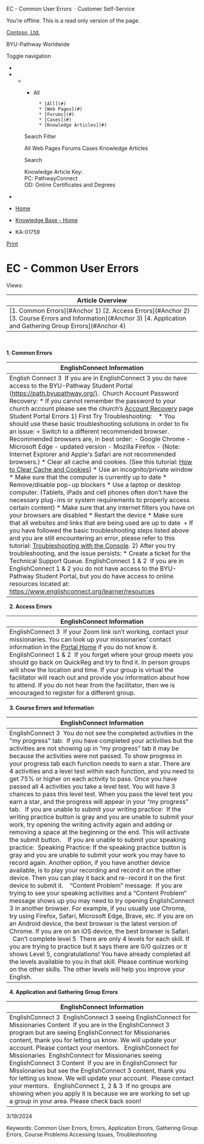 





 
 EC \- Common User Errors
  · Customer Self\-Service













You’re offline. This is a read only version of the page.






[Contoso, Ltd.](~/ "Contoso, Ltd.")


BYU\-Pathway Worldwide




Toggle navigation







* 
* + - All
		
		
			* [All](#)
			* [Web Pages](#)
			* [Forums](#)
			* [Cases](#)
			* [Knowledge Articles](#)
	
	Search Filter
	
	All
	Web Pages
	Forums
	Cases
	Knowledge Articles
	
	
	 Search
	 
	
	
	
	
	
	
	
	
	Knowledge Article Key:  
	PC: PathwayConnect  
	OD: Online Certificates and Degrees
* 















* [Home](/)
* [Knowledge Base \- Home](/knowledgebase/)
* KA\-01759






 [Print](javascript:window.print())



EC \- Common User Errors
========================














Views: 





| Article Overview |
| --- |
| [1\. Common Errors](#Anchor 1) [2\. Access Errors](#Anchor 2) [3\. Course Errors and Information](#Anchor 3) [4\. Application and Gathering Group Errors](#Anchor 4) |


 


**1\. Common Errors**


| **EnglishConnect Information** |
| --- |
| English Connect 3  If you are in EnglishConnect 3 you do have access to the BYU\-Pathway Student Portal (<https://path.byupathway.org/)>.  Church Account Password Recovery:  * If you cannot remember the password to your church account please see the church’s [Account Recovery](https://account.churchofjesuschrist.org/recovery) page   Student Portal Errors 1\) First Try Troubleshooting:    * You should use these basic troubleshooting solutions in order to fix an issue: 	+ Switch to a different recommended browser. Recommended browsers are, in best order: 		- Google Chrome 		- Microsoft Edge \- updated version 		- Mozilla Firefox 		- (Note: Internet Explorer and Apple's Safari are not recommended browsers.) * Clear all cache and cookies. (See this tutorial: [How to Clear Cache and Cookies](https://drive.google.com/file/d/1P7J8i_VkgwCDS_GcZy46rd5nPRK0xHkB/view?usp=sharing)) * Use an incognito/private window * Make sure that the computer is currently up to date * Remove/disable pop\-up blockers * Use a laptop or desktop computer. (Tablets, iPads and cell phones often don't have the necessary plug\-ins or system requirements to properly access certain content) * Make sure that any internet filters you have on your browsers are disabled * Restart the device * Make sure that all websites and links that are being used are up to date  	+ If you have followed the basic troubleshooting steps listed above and you are still encountering an error, please refer to this tutorial: [Troubleshooting with the Console](https://drive.google.com/file/d/18GVtYd6t_IbkCbiePTUV9YW9zsFZEOv6/view?usp=sharing).   2\) After you try troubleshooting, and the issue persists: * Create a ticket for the Technical Support Queue.   EnglishConnect 1 \& 2  If you are in EnglishConnect 1 \& 2 you do not have access to the BYU\-Pathway Student Portal, but you do have access to online resources located at: <https://www.englishconnect.org/learner/resources> |


 
**2\. Access Errors**


| **EnglishConnect Information** |
| --- |
| EnglishConnect 3  If your Zoom link isn’t working, contact your missionaries. You can look up your missionaries’ contact information in the [Portal Home](https://path.byupathway.org/portal/home) if you do not know it.    EnglishConnect 1 \& 2  If you forget where your group meets you should go back on QuickReg and try to find it. In person groups will show the location and time. If your group is virtual the facilitator will reach out and provide you information about how to attend. If you do not hear from the facilitator, then we is encouraged to register for a different group. |


 
**3\. Course Errors and Information**


| **EnglishConnect Information** |
| --- |
| EnglishConnect 3  You do not see the completed activities in the "my progress" tab:  If you have completed your activities but the activities are not showing up in “my progress” tab it may be because the activities were not passed. To show progress in your progress tab each function needs to earn a star. There are 4 activities and a level test within each function, and you need to get 75% or higher on each activity to pass. Once you have passed all 4 activities you take a level test. You will have 3 chances to pass this level test. When you pass the level test you earn a star, and the progress will appear in your “my progress” tab.   If you are unable to submit your writing practice:  If the writing practice button is gray and you are unable to submit your work, try opening the writing activity again and adding or removing a space at the beginning or the end. This will activate the submit button.    If you are unable to submit your speaking practice:  Speaking Practice: If the speaking practice button is gray and you are unable to submit your work you may have to record again. Another option, if you have another device available, is to play your recording and record it on the other device. Then you can play it back and re\-record it on the first device to submit it.    “Content Problem” message:  If you are trying to see your speaking activities and a “Content Problem” message shows up you may need to try opening EnglishConnect 3 in another browser. For example, if you usually use Chrome, try using Firefox, Safari, Microsoft Edge, Brave, etc. If you are on an Android device, the best browser is the latest version of Chrome. If you are on an iOS device, the best browser is Safari.    Can’t complete level 5  There are only 4 levels for each skill. If you are trying to practice but it says there are 0/0 quizzes or it shows Level 5, congratulations! You have already completed all the levels available to you in that skill. Please continue working on the other skills. The other levels will help you improve your English. |


 
**4\. Application and Gathering Group Errors**


| **EnglishConnect Information** |
| --- |
| EnglishConnect 3  EnglishConnect 3 seeing EnglishConnect for Missionaries Content  If you are in the EnglishConnect 3 program but are seeing EnglishConnect for Missionaries content, thank you for letting us know. We will update your account. Please contact your mentors.   EnglishConnect for Missionaries  EnglishConnect for Missionaries seeing EnglishConnect 3 Content  If you are in EnglishConnect for Missionaries but see the EnglishConnect 3 content, thank you for letting us know. We will update your account.  Please contact your mentors.   EnglishConnect 1, 2 \& 3  If no groups are showing when you apply it is because we are working to set up a group in your area. Please check back soon! |


3/19/2024
 







Keywords: Common User Errors, Errors, Application Errors, Gathering Group Errors, Course Problems 
Accessing Issues, Troubleshooting 
































